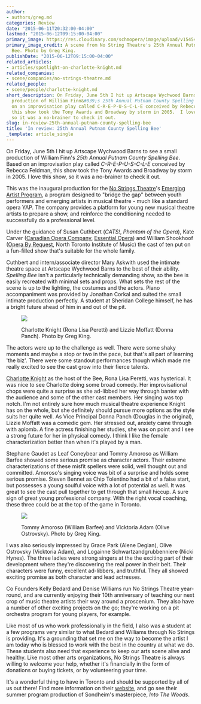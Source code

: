 ```yaml
---
author:
- authors/greg.md
categories: Review
date: "2015-06-11T20:32:00-04:00"
lastmod: "2015-06-12T09:15:00-04:00"
primary_image: https://res.cloudinary.com/schmopera/image/upload/v1545409169/media/webhook-uploads/1434069088396/Full-Cast---No-Strings-Square.jpg.jpg
primary_image_credit: A scene from No String Theatre's 25th Annual Putnam County Spelling
  Bee. Photo by Greg King.
publishDate: "2015-06-12T09:15:00-04:00"
related_articles:
- articles/spotlight-on-charlotte-knight.md
related_companies:
- scene/companies/no-strings-theatre.md
related_people:
- scene/people/charlotte-knight.md
short_description: On Friday, June 5th I hit up Artscape Wychwood Barns to see a small
  production of William Finn&#039;s 25th Annual Putnam County Spelling Bee. Based
  on an improvisation play called C-R-E-P-U-S-C-L-E conceived by Rebecca Feldman,
  this show took the Tony Awards and Broadway by storm in 2005.  I love this show,
  so it was a no-brainer to check it out.
slug: in-review-25th-annual-putnam-county-spelling-bee
title: 'In review: 25th Annual Putnam County Spelling Bee'
_template: article_single
---
```


On Friday, June 5th I hit up Artscape Wychwood Barns to see a small production of William Finn's *25th Annual Putnam County Spelling Bee*. Based on an improvisation play called *C-R-E-P-U-S-C-L-E* conceived by Rebecca Feldman, this show took the Tony Awards and Broadway by storm in 2005.  I love this show, so it was a no-brainer to check it out.

This was the inaugural production for the [No Strings Theatre](http://www.nostringstheatre.com/)'s [Emerging Artist Program](http://www.nostringstheatre.com/programs/documents/spellingbeewebsiteinfo-2.pdf), a program designed to "bridge the gap" between youth performers and emerging artists in musical theatre - much like a standard opera YAP. The company provides a platform for young new musical theatre artists to prepare a show, and reinforce the conditioning needed to successfully do a professional level.

Under the guidance of Susan Cuthbert (*CATS!*, *Phantom of the Opera*), Kate Carver ([Canadian Opera Company](/scene/companies/canadian-opera-company/), [Essential Opera](/scene/companies/essential-opera/)) and William Shookhoof ([Opera By Request](/scene/companies/opera-by-request/), North Toronto Institute of Music) the cast of ten put on a fun-filled show that's suitable for the whole family. 

Cuthbert and intern/associate director Mary Askwith used the intimate theatre space at Artscape Wychwood Barns to the best of their ability. *Spelling Bee* isn't a particularly technically demanding show, so the bee is easily recreated with minimal sets and props. What sets the rest of the scene is up to the lighting, the costumes and the actors. Piano accompaniment was provided by Jonathan Corkal and suited the small intimate production perfectly. A student at Sheridan College himself, he has a bright future ahead of him in and out of the pit. 

<figure data-type="image">

![](https://res.cloudinary.com/schmopera/image/upload/v1545409169/media/webhook-uploads/1434068752616/Knight-and-Moffatt---Peretti-and-Panch.jpg.jpg)
</figcaption>Charlotte Knight (Rona Lisa Peretti) and Lizzie Moffatt (Donna Panch). Photo by Greg King.</figcaption>
</figure>

The actors were up to the challenge as well. There were some shaky moments and maybe a stop or two in the pace, but that's all part of learning 'the biz'. There were some standout performances though which made me really excited to see the cast grow into their fierce talents.

[Charlotte Knight](/scene/people/charlotte-knight/) as the host of the Bee, Rona Lisa Peretti, was hysterical. It was nice to see Charlotte doing some broad comedy. Her improvisational chops were quite a surprise as she ad-libbed her way through banter with the audience and some of the other cast members. Her singing was top notch. I'm not entirely sure how much musical theatre experience Knight has on the whole, but she definitely should pursue more options as the style suits her quite well. As Vice Principal Donna Panch (Douglas in the original), Lizzie Moffatt was a comedic gem. Her stressed out, anxiety came through with aplomb. A fine actress finishing her studies, she was on point and I see a strong future for her in physical comedy. I think I like the female characterization better than when it's played by a man. 

Stephane Gaudet as Leaf Coneybear and Tommy Amoroso as William Barfee showed some serious promise as character actors. Their extreme characterizations of these misfit spellers were solid, well thought out and committed. Amoroso's singing voice was bit of a surprise and holds some serious promise. Steven Bennet as Chip Tolentino had a bit of a false start, but possesses a young soulful voice with a lot of potential as well. It was great to see the cast pull together to get through that small hiccup. A sure sign of great young professional company. With the right vocal coaching, these three could be at the top of the game in Toronto.

<figure data-type="image">

![](https://res.cloudinary.com/schmopera/image/upload/v1545409169/media/webhook-uploads/1434068815410/Amoroso-and-Adam---Barfee-and-Ostrovsky.jpg.jpg)

<figcaption>Tommy Amoroso (William Barfee) and Vicktoria Adam (Olive Ostrovsky). Photo by Greg King.</figcaption>
</figure>

I was also seriously impressed by Grace Park (Alene Degian), Olive Ostrovsky (Vicktoria Adam), and Logainne Schwartzandgrubbenniere (Nicki Hynes). The three ladies were strong singers at the the exciting part of their development where they're discovering the real power in their belt. Their characters were funny, excellent ad-libbers, and truthful. They all showed exciting promise as both character and lead actresses.

Co Founders Kelly Bedard and Denise Williams run No Strings Theatre year-round, and are currently enjoying their 10th anniversary of teaching our next crop of music theatre artists their way around a proscenium. They also have a number of other exciting projects on the go; they're working on a pit orchestra program for young players, for example.

Like most of us who work professionally in the field, I also was a student at a few programs very similar to what Bedard and Williams through No Strings is providing. It's a grounding that set me on the way to become the artist I am today who is blessed to work with the best in the country at what we do. These students also need that experience to keep our arts scene alive and healthy. Like most other arts organizations, No Strings Theatre is always willing to welcome your help, whether it's financially in the form of donations or buying tickets, or by volunteering your time.

It's a wonderful thing to have in Toronto and should be supported by all of us out there! Find more information on their [website](http://www.nostringstheatre.com), and go see their summer program production of Sondheim's masterpiece, *Into The Woods*.
